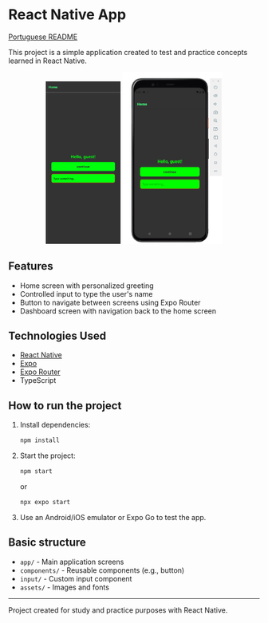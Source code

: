 # React Native App
[Portuguese README](README.md)

This project is a simple application created to test and practice concepts learned in React Native.

<p align="center">
  <img src="assets/images/iPhone_14_Pro_Max.png" alt="React Native Logo" width="150"/>
  <img src="assets/images/reactNative.png" alt="React Native Logo" width="200"/>
</p>

## Features
- Home screen with personalized greeting
- Controlled input to type the user's name
- Button to navigate between screens using Expo Router
- Dashboard screen with navigation back to the home screen

## Technologies Used
- [React Native](https://reactnative.dev/)
- [Expo](https://expo.dev/)
- [Expo Router](https://expo.github.io/router/)
- TypeScript

## How to run the project
1. Install dependencies:
   ```sh
   npm install
   ```
2. Start the project:
   ```sh
   npm start
   ```
   or
   ```sh
   npx expo start
   ```
3. Use an Android/iOS emulator or Expo Go to test the app.

## Basic structure
- `app/` - Main application screens
- `components/` - Reusable components (e.g., button)
- `input/` - Custom input component
- `assets/` - Images and fonts

---
Project created for study and practice purposes with React Native.
